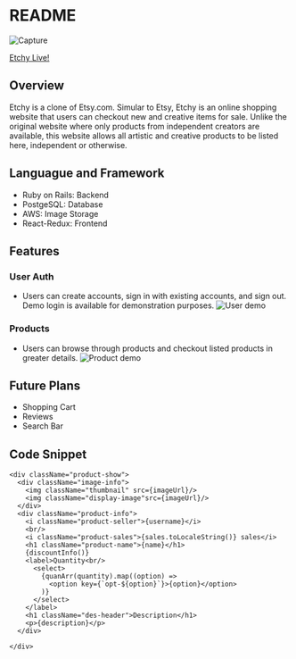 # README

![Capture](https://user-images.githubusercontent.com/70730501/114972517-7e096e00-9e33-11eb-94eb-660e26337825.PNG)

[Etchy Live!](https://etchy-etsy.herokuapp.com/#/)

## Overview
Etchy is a clone of Etsy.com. Simular to Etsy, Etchy is an online shopping website that users can checkout new and creative items for sale. Unlike the original website where only products from independent creators are available, this website allows all artistic and creative products to be listed here, independent or otherwise.  

## Languague and Framework

* Ruby on Rails: Backend
* PostgeSQL: Database 
* AWS: Image Storage
* React-Redux: Frontend

## Features
### User Auth
* Users can create accounts, sign in with existing accounts, and sign out. Demo login is available for demonstration purposes.
![User demo](https://media.giphy.com/media/zTwvIklAmGZJkGtRJh/giphy.gif) 
### Products
* Users can browse through products and checkout listed products in greater details. 
![Product demo](https://media.giphy.com/media/21lQjkeG4fHBF3Z3vy/giphy.gif)
## Future Plans
* Shopping Cart
* Reviews
* Search Bar
## Code Snippet
````
<div className="product-show">
  <div className="image-info">
    <img className="thumbnail" src={imageUrl}/>
    <img className="display-image"src={imageUrl}/>
  </div>
  <div className="product-info">
    <i className="product-seller">{username}</i>
    <br/>
    <i className="product-sales">{sales.toLocaleString()} sales</i>
    <h1 className="product-name">{name}</h1>
    {discountInfo()}
    <label>Quantity<br/>
      <select>
        {quanArr(quantity).map((option) => 
          <option key={`opt-${option}`}>{option}</option>
        )}
      </select>
    </label>
    <h1 className="des-header">Description</h1>
    <p>{description}</p>
  </div>

</div>
````
